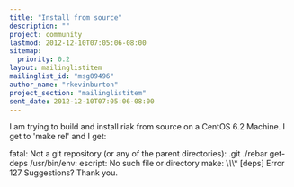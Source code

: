 ```yaml
---
title: "Install from source"
description: ""
project: community
lastmod: 2012-12-10T07:05:06-08:00
sitemap:
  priority: 0.2
layout: mailinglistitem
mailinglist_id: "msg09496"
author_name: "rkevinburton"
project_section: "mailinglistitem"
sent_date: 2012-12-10T07:05:06-08:00
---
```



I am trying to build and install riak from source on a CentOS 6.2 
Machine. I get to 'make rel' and I get:


fatal: Not a git repository (or any of the parent directories): .git
./rebar get-deps
/usr/bin/env: escript: No such file or directory
make: \\*\\*\\* [deps] Error 127
Suggestions? Thank you.

